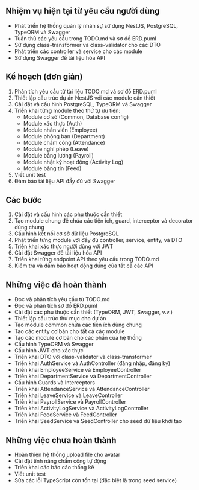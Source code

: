 ## Nhiệm vụ hiện tại từ yêu cầu người dùng
- Phát triển hệ thống quản lý nhân sự sử dụng NestJS, PostgreSQL, TypeORM và Swagger
- Tuân thủ các yêu cầu trong TODO.md và sơ đồ ERD.puml
- Sử dụng class-transformer và class-validator cho các DTO
- Phát triển các controller và service cho các module
- Sử dụng Swagger để tài liệu hóa API

## Kế hoạch (đơn giản)
1. Phân tích yêu cầu từ tài liệu TODO.md và sơ đồ ERD.puml
2. Thiết lập cấu trúc dự án NestJS với các module cần thiết
3. Cài đặt và cấu hình PostgreSQL, TypeORM và Swagger
4. Triển khai từng module theo thứ tự ưu tiên: 
   - Module cơ sở (Common, Database config)
   - Module xác thực (Auth)
   - Module nhân viên (Employee)
   - Module phòng ban (Department)
   - Module chấm công (Attendance)
   - Module nghỉ phép (Leave)
   - Module bảng lương (Payroll)
   - Module nhật ký hoạt động (Activity Log)
   - Module bảng tin (Feed)
5. Viết unit test
6. Đảm bảo tài liệu API đầy đủ với Swagger

## Các bước
1. Cài đặt và cấu hình các phụ thuộc cần thiết
2. Tạo module chung để chứa các tiện ích, guard, interceptor và decorator dùng chung
3. Cấu hình kết nối cơ sở dữ liệu PostgreSQL
4. Phát triển từng module với đầy đủ controller, service, entity, và DTO
5. Triển khai xác thực người dùng với JWT
6. Cài đặt Swagger để tài liệu hóa API
7. Triển khai từng endpoint API theo yêu cầu trong TODO.md
8. Kiểm tra và đảm bảo hoạt động đúng của tất cả các API

## Những việc đã hoàn thành
- Đọc và phân tích yêu cầu từ TODO.md
- Đọc và phân tích sơ đồ ERD.puml
- Cài đặt các phụ thuộc cần thiết (TypeORM, JWT, Swagger, v.v.)
- Thiết lập cấu trúc thư mục cho dự án
- Tạo module common chứa các tiện ích dùng chung
- Tạo các entity cơ bản cho tất cả các module
- Tạo các module cơ bản cho các phần của hệ thống
- Cấu hình TypeORM và Swagger
- Cấu hình JWT cho xác thực
- Triển khai DTO với class-validator và class-transformer
- Triển khai AuthService và AuthController (đăng nhập, đăng ký)
- Triển khai EmployeeService và EmployeeController
- Triển khai DepartmentService và DepartmentController
- Cấu hình Guards và Interceptors
- Triển khai AttendanceService và AttendanceController
- Triển khai LeaveService và LeaveController
- Triển khai PayrollService và PayrollController
- Triển khai ActivityLogService và ActivityLogController
- Triển khai FeedService và FeedController
- Triển khai SeedService và SeedController cho seed dữ liệu khởi tạo

## Những việc chưa hoàn thành
- Hoàn thiện hệ thống upload file cho avatar
- Cài đặt tính năng chấm công tự động
- Triển khai các báo cáo thống kê
- Viết unit test
- Sửa các lỗi TypeScript còn tồn tại (đặc biệt là trong seed service) 